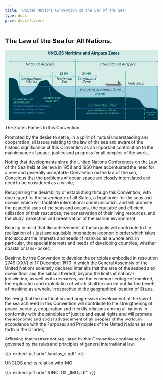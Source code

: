 ```yaml
---
title: "United Nations Convention on the Law of the Sea"
type: docs
prev: docs/folder/
---
```


## The Law of the Sea for All Nations.
		
![limits](UNlimits.jpg "limits")
		
The States Parties to this Convention.

Prompted by the desire to settle, in a spirit of mutual understanding and
cooperation, all issues relating to the law of the sea and aware of the historic
significance of this Convention as an important contribution to the
maintenance of peace, justice and progress for all peoples of the world,

Noting that developments since the United Nations Conferences on the
Law of the Sea held at Geneva in 1958 and 1960 have accentuated the need
for a new and generally acceptable Convention on the law of the sea,
Conscious that the problems of ocean space are closely interrelated and
need to be considered as a whole,

Recognizing the desirability of establishing through this Convention,
with due regard for the sovereignty of all States, a legal order for the seas and
oceans which will facilitate international communication, and will promote
the peaceful uses of the seas and oceans, the equitable and efficient utilization
of their resources, the conservation of their living resources, and the study,
protection and preservation of the marine environment,

Bearing in mind that the achievement of these goals will contribute to
the realization of a just and equitable international economic order which
takes into account the interests and needs of mankind as a whole and, in
particular, the special interests and needs of developing countries, whether
coastal or land-locked,

Desiring by this Convention to develop the principles embodied in
resolution 2749 (XXV) of 17 December 1970 in which the General Assembly
of the United Nations solemnly declared inter alia that the area of the seabed
and ocean floor and the subsoil thereof, beyond the limits of national
jurisdiction, as well as its resources, are the common heritage of mankind, the
exploration and exploitation of which shall be carried out for the benefit of
mankind as a whole, irrespective of the geographical location of States,

Believing that the codification and progressive development of the law
of the sea achieved in this Convention will contribute to the strengthening of
peace, security, cooperation and friendly relations among all nations in
conformity with the principles of justice and equal rights and will promote the
economic and social advancement of all peoples of the world, in accordance
with the Purposes and Principles of the United Nations as set forth in the
Charter,

Affirming that matters not regulated by this Convention continue to be
governed by the rules and principles of general international law,

{{< embed-pdf url="./unclos_e.pdf" >}}	

UNCLOS and its relation with IMO

{{< embed-pdf url="./UNCLOS _IMO.pdf" >}}

